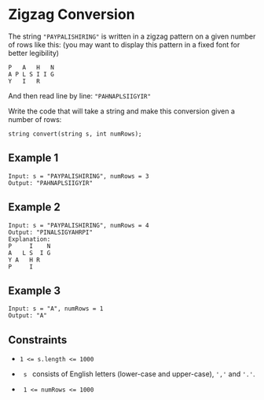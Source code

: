 # Zigzag Conversion

The string <code>"PAYPALISHIRING"</code> is written in a zigzag pattern on a given number of rows like this: (you may want to display this pattern in a fixed font for better legibility)

    P   A   H   N
    A P L S I I G
    Y   I   R
And then read line by line: <code>"PAHNAPLSIIGYIR"</code>

Write the code that will take a string and make this conversion given a number of rows:

    string convert(string s, int numRows);

## Example 1

    Input: s = "PAYPALISHIRING", numRows = 3
    Output: "PAHNAPLSIIGYIR"

## Example 2

    Input: s = "PAYPALISHIRING", numRows = 4
    Output: "PINALSIGYAHRPI"
    Explanation: 
    P     I    N
    A   L S  I G
    Y A   H R
    P     I

## Example 3

    Input: s = "A", numRows = 1
    Output: "A"

## Constraints

- <code>1 <= s.length <= 1000</code>

- <code> s </code>
consists of English letters (lower-case and upper-case),
<code>','</code> and
<code>'.'</code>.

- <code> 1 <= numRows <= 1000 </code>
